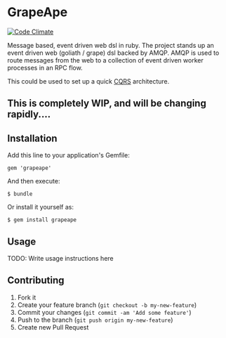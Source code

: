 # GrapeApe

[![Code Climate](https://codeclimate.com/repos/52387ad7c7f3a33abf011d52/badges/161ce3fe2123adb6b6c9/gpa.png)](https://codeclimate.com/repos/52387ad7c7f3a33abf011d52/feed)

Message based, event driven web dsl in ruby. The project stands up an event driven web (goliath / grape) dsl backed by
AMQP. AMQP is used to route messages from the web to a collection of event driven worker processes in an RPC flow.

This could be used to set up a quick [CQRS](http://martinfowler.com/bliki/CQRS.html) architecture.

## This is completely WIP, and will be changing rapidly....

## Installation

Add this line to your application's Gemfile:

    gem 'grapeape'

And then execute:

    $ bundle

Or install it yourself as:

    $ gem install grapeape

## Usage

TODO: Write usage instructions here

## Contributing

1. Fork it
2. Create your feature branch (`git checkout -b my-new-feature`)
3. Commit your changes (`git commit -am 'Add some feature'`)
4. Push to the branch (`git push origin my-new-feature`)
5. Create new Pull Request
